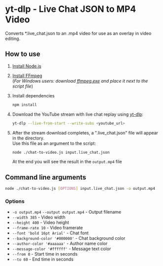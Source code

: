 # yt-dlp - Live Chat JSON to MP4 Video

Converts *.live_chat.json to an .mp4 video for use as an overlay in video editing.

## How to use

1. [Install Node.js](https://nodejs.org/en)

2. [Install FFmpeg](https://ffmpeg.org/download.html)<br>
   (*For Windows users: download [ffmpeg.exe](https://github.com/BtbN/FFmpeg-Builds/releases/download/latest/ffmpeg-master-latest-win64-gpl.zip) and place it next to the script file*)

3. Install dependencies
   ```bash
   npm install
   ```

4. Download the YouTube stream with live chat replay using [yt-dlp](https://github.com/yt-dlp/yt-dlp):
    ```bash
    yt-dlp --live-from-start --write-subs <youtube_url>
    ```

5. After the stream download completes, a ".live_chat.json" file will appear in the directory.<br>
   Use this file as an argument to the script:
    ```bash
    node ./chat-to-video.js input.live_chat.json
    ```
    At the end you will see the result in the `output.mp4` file

## Command line arguments
```bash
node ./chat-to-video.js [OPTIONS] input.live_chat.json -o output.mp4
```
### Options
* `-o output.mp4` `--output output.mp4` - Output filename
* `--width 385` - Video width
* `--height 400` - Video height
* `--frame-rate 10` - Video framerate
* `--font 'bold 16pt Arial'` - Chat font
* `--background-color '#000000'` - Chat background color
* `--author-color '#aaaaaa'` - Author name color
* `--message-color '#ffffff'` - Message text color
* `--from 0` - Start time in seconds
* `--to 60` - End time in seconds
